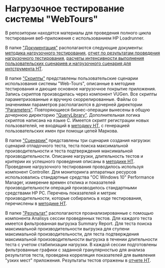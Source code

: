 # Нагрузочное тестирование системы "WebTours"
В репозитории находятся материалы для проведения полного цикла тестирования веб-приложения с использованием HP Loadrunner.

В папке ["Документация"](https://github.com/nam-tsitua/testing_web_tours/tree/master/%D0%94%D0%BE%D0%BA%D1%83%D0%BC%D0%B5%D0%BD%D1%82%D0%B0%D1%86%D0%B8%D1%8F) располагаются следующие документы: [методика нагрузочного тестирования](https://github.com/nam-tsitua/testing_web_tours/blob/master/%D0%94%D0%BE%D0%BA%D1%83%D0%BC%D0%B5%D0%BD%D1%82%D0%B0%D1%86%D0%B8%D1%8F/%D0%9C%D0%9D%D0%A2_Web_Tours_v1.0.docx), [отчет по результатам проведения нагрузочного тестирования](https://github.com/nam-tsitua/testing_web_tours/blob/master/%D0%94%D0%BE%D0%BA%D1%83%D0%BC%D0%B5%D0%BD%D1%82%D0%B0%D1%86%D0%B8%D1%8F/%D0%9E%D1%82%D1%87%D0%B5%D1%82_%D0%BF%D0%BE_%D1%80%D0%B5%D0%B7%D1%83%D0%BB%D1%8C%D1%82%D0%B0%D1%82%D0%B0%D0%BC_%D0%9D%D0%A2.docx),
[расчеты интенсивности выполнения пользовательских сценариев и нагрузочного сценария для интструмента НТ](https://github.com/nam-tsitua/testing_web_tours/blob/master/%D0%94%D0%BE%D0%BA%D1%83%D0%BC%D0%B5%D0%BD%D1%82%D0%B0%D1%86%D0%B8%D1%8F/%D0%9F%D1%80%D0%BE%D1%84%D0%B8%D0%BB%D1%8C.xlsx).

В папке ["Скрипты"](https://github.com/nam-tsitua/testing_web_tours/tree/master/%D0%A1%D0%BA%D1%80%D0%B8%D0%BF%D1%82%D1%8B) представлены пользовательские сценарии использования системы "Web-Tours", описанные в методике тестирования и дающие основное нагрузочное покрытие приложения.
Запись скриптов производилась через компонент VUGen. Все скрипты параметризованные и вручную скоррелированные. Файлы со значениями параметров располагаются в дочерней директории ["Parameters"](https://github.com/nam-tsitua/testing_web_tours/tree/master/%D0%A1%D0%BA%D1%80%D0%B8%D0%BF%D1%82%D1%8B/Parameters).
Повторяющиеся бизнес-операции вынесены в общую дочернюю директорию ["QueryLibrary"](https://github.com/nam-tsitua/testing_web_tours/tree/master/%D0%A1%D0%BA%D1%80%D0%B8%D0%BF%D1%82%D1%8B/QueryLibrary). Дополнительная логика скриптов написана на языке C.
Имеется скрипт регистрации новых пользователей, не входящий в [методику НТ](https://github.com/nam-tsitua/testing_web_tours/blob/master/%D0%94%D0%BE%D0%BA%D1%83%D0%BC%D0%B5%D0%BD%D1%82%D0%B0%D1%86%D0%B8%D1%8F/%D0%9C%D0%9D%D0%A2_Web_Tours_v1.0.docx), с генерацией пользовательских имен при помощи цепей Маркова.

В папке ["Сценарии"](https://github.com/nam-tsitua/testing_web_tours/tree/master/%D0%A1%D1%86%D0%B5%D0%BD%D0%B0%D1%80%D0%B8%D0%B8) представлены три сценария создания нагрузки: сценарий отладочного теста, теста поиска максимальной производительности и теста подтверждения максимальной производительности. Описание нагрузки, длительность тестов и критерии их успешного проведения описаны в [методике НТ](https://github.com/nam-tsitua/testing_web_tours/blob/master/%D0%94%D0%BE%D0%BA%D1%83%D0%BC%D0%B5%D0%BD%D1%82%D0%B0%D1%86%D0%B8%D1%8F/%D0%9C%D0%9D%D0%A2_Web_Tours_v1.0.docx).
Проведение нагрузочного тестирования проводилось используя компонент Controller. Для мониторинга аппаратных ресурсов использовались стандартные средства "OC Windows 10" Performance Manager, измерение 
времен отклика и показателей производительности операций производилось стандартными средствами НР PC. Перечень показателей и метрик производительности, которые собирались в ходе тестирования, перечислены в [методике НТ](https://github.com/nam-tsitua/testing_web_tours/blob/master/%D0%94%D0%BE%D0%BA%D1%83%D0%BC%D0%B5%D0%BD%D1%82%D0%B0%D1%86%D0%B8%D1%8F/%D0%9C%D0%9D%D0%A2_Web_Tours_v1.0.docx).

В папке ["Результат"](https://github.com/nam-tsitua/testing_web_tours/tree/master/%D0%A0%D0%B5%D0%B7%D1%83%D0%BB%D1%8C%D1%82%D0%B0%D1%82%D1%8B) располагаются проанализированные с помощью компонента Analisys сессии проведенных тестов. Для каждого теста имеется фильтрованная выгрузка Summary Report. Для теста поиска максимальной производительности выгрузка для ступени максимальной производительности,
для теста подтверждения максимальной произоводительности выгрузка в течении длительности теста с учетом стабилизации нагрузки. В каждой сессии подготовлены фильтрованные графики с заданной гранулярностью для анализа результатов теста, проведена корреляция показателей для выявления "узких мест" приложения.
Результаты тестов отражены в [отчете НТ](https://github.com/nam-tsitua/testing_web_tours/blob/master/%D0%94%D0%BE%D0%BA%D1%83%D0%BC%D0%B5%D0%BD%D1%82%D0%B0%D1%86%D0%B8%D1%8F/%D0%9E%D1%82%D1%87%D0%B5%D1%82_%D0%BF%D0%BE_%D1%80%D0%B5%D0%B7%D1%83%D0%BB%D1%8C%D1%82%D0%B0%D1%82%D0%B0%D0%BC_%D0%9D%D0%A2.docx).
